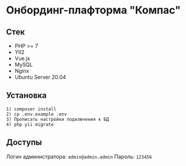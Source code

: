 # Онбординг-плафторма "Компас"

## Стек
- PHP >= 7
- YII2
- Vue.js
- MySQL
- Nginx
- Ubuntu Server 20.04

## Установка

````
1) composer install
2) cp .env.example .env
3) Прописать настройки подключения к БД
4) php yii migrate
````

## Доступы
Логин администратора: ````admin@admin.admin````
Пароль: ````123456````